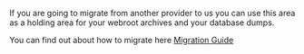 If you are going to migrate from another provider to us you can use this area as a holding area for your webroot archives and your database dumps. 

You can find out about how to migrate here [Migration Guide](https://github.com/wintersys-projects/adt-build-machine-scripts/blob/master/doco/AgileToolkitDeployment/MigrationStrategy.md)
